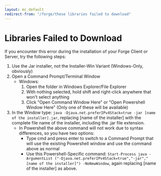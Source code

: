 ```yaml
---
layout: mc_default
redirect-from: "/forge/these libraries failed to download"
---
```

# Libraries Failed to Download

If you encounter this error during the installation of your Forge Client or Server, try the following steps:

1. Use the Jar installer, not the Installer-Win Variant (Windows-Only, obviously)
2. Open a Command Prompt/Terminal Window
    * Windows:
        1. Open the folder in Windows Explorer/File Explorer
        2. With nothing selected, hold shift and right-click anywhere that won't select anything
        3. Click "Open Command Window Here" or "Open Powershell Window Here" (Only one of these will be available)
3. In the Window type: `java -Djava.net.preferIPv4Stack=true -jar [name of the installer].jar`, replacing [name of the installer] with the complete file name of the installer, including the .jar file extension.
    * In Powershell the above command will not work due to syntax differences, so you have two options:
        * Type cmd and press enter to switch to a Command Prompt that will use the existing Powershell window and use the command above as normal
        * Use this Powershell-Specific command: `Start-Process java -ArgumentList ("-Djava.net.preferIPv4Stack=true","-jar","[name of the installer]") -NoNewWindow`, again replacing [name of the installer] as above.

